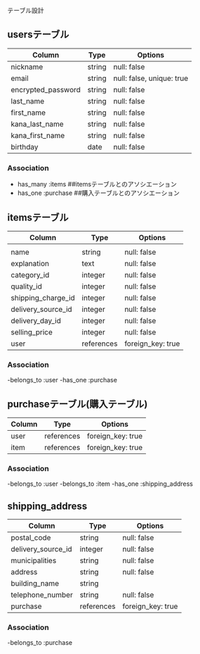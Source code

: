 テーブル設計

## usersテーブル

|     Column           | Type         | Options                   |
|----------------------|--------------|---------------------------|
| nickname             | string       | null: false               |
| email                | string       | null: false, unique: true |
| encrypted_password   | string       | null: false               |
| last_name            | string       | null: false               |
| first_name           | string       | null: false               |
| kana_last_name       | string       | null: false               |
| kana_first_name      | string       | null: false               |
| birthday             | date         | null: false               |



### Association


- has_many :items   ##itemsテーブルとのアソシエーション
- has_one :purchase ##購入テーブルとのアソシエーション

## itemsテーブル

|    Column            | Type         | Options                    |
|----------------------|--------------|----------------------------|
|                      |              |                            |
| name                 | string       | null: false                |
| explanation          | text         | null: false                |
| category_id          | integer      | null: false                |
| quality_id           | integer      | null: false                |
| shipping_charge_id   | integer      | null: false                |
| delivery_source_id   | integer      | null: false                |
| delivery_day_id      | integer      | null: false                |
| selling_price        | integer      | null: false                |
| user                 | references   | foreign_key: true          |


### Association 

-belongs_to :user
-has_one :purchase

## purchaseテーブル(購入テーブル)

|   Column            |  Type        |  Options                    |
|---------------------|--------------|-----------------------------|
| user                | references   | foreign_key: true           |
| item                | references   | foreign_key: true           |


### Association

-belongs_to :user
-belongs_to :item
-has_one :shipping_address


## shipping_address 

|  Column             |  Type        |  Options                    |
|---------------------|--------------|-----------------------------|
| postal_code         | string       | null: false                 |
| delivery_source_id  | integer      | null: false                 |
| municipalities      | string       | null: false                 |
| address             | string       | null: false                 |
| building_name       | string       |                             |
| telephone_number    | string       | null: false                 |
| purchase            | references   | foreign_key: true           |


### Association 

-belongs_to :purchase



